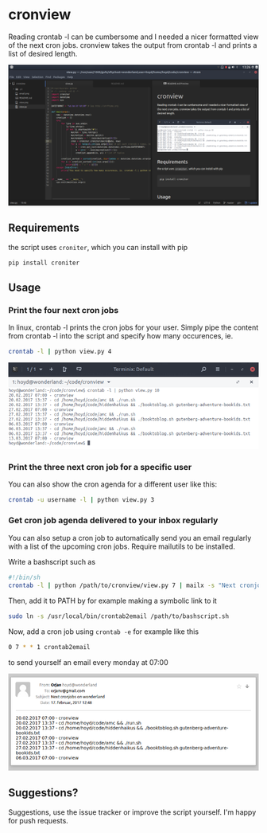 # cronview
Reading crontab -l can be cumbersome and I needed a nicer formatted view of the next cron jobs. cronview takes the output from crontab -l and prints a list of desired length.  

![](images/atom.png "cronview")

## Requirements

the script uses `croniter`, which you can install with pip

```bash
pip install croniter
```

## Usage
### Print the four next cron jobs
In linux, crontab -l prints the cron jobs for your user. Simply pipe the content from crontab -l into the script and specify how many occurences, ie.

```bash
crontab -l | python view.py 4
```

![](images/view.png "cronview")

### Print the three next cron job for a specific user
You can also show the cron agenda for a different user like this:

```bash
crontab -u username -l | python view.py 3
```
### Get cron job agenda delivered to your inbox regularly
You can also setup a cron job to automatically send you an email regularly with a list of the upcoming cron jobs. Require mailutils to be installed.

Write a bashscript such as

```bash
#!/bin/sh
crontab -l | python /path/to/cronview/view.py 7 | mailx -s "Next cronjobs on wonderland" emailaddress
```
Then, add it to PATH by for example making a symbolic link to it

```bash
sudo ln -s /usr/local/bin/crontab2email /path/to/bashscript.sh
```
Now, add a cron job using `crontab -e` for example like this
```bash
0 7 * * 1 crontab2email
```
to send yourself an email every monday at 07:00

![](images/email.png "email")

## Suggestions?
Suggestions, use the issue tracker or improve the script yourself. I'm happy for push requests.
